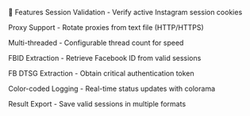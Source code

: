 🌟 Features
Session Validation - Verify active Instagram session cookies

Proxy Support - Rotate proxies from text file (HTTP/HTTPS)

Multi-threaded - Configurable thread count for speed

FBID Extraction - Retrieve Facebook ID from valid sessions

FB DTSG Extraction - Obtain critical authentication token

Color-coded Logging - Real-time status updates with colorama

Result Export - Save valid sessions in multiple formats
